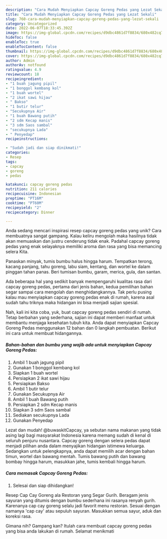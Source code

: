 ```yaml
---
description: "Cara Mudah Menyiapkan Capcay Goreng Pedas yang Lezat Sekali"
title: "Cara Mudah Menyiapkan Capcay Goreng Pedas yang Lezat Sekali"
slug: 760-cara-mudah-menyiapkan-capcay-goreng-pedas-yang-lezat-sekali
category: Uncategorized
date: 2022-06-07T18:33:45.392Z
image: https://img-global.cpcdn.com/recipes/d9dbc4861d7f8834/680x482cq70/capcay-goreng-pedas-foto-resep-utama.jpg
hideToc: false
enableToc: true
enableTocContent: false
thumbnail: https://img-global.cpcdn.com/recipes/d9dbc4861d7f8834/680x482cq70/capcay-goreng-pedas-foto-resep-utama.jpg
cover: https://img-global.cpcdn.com/recipes/d9dbc4861d7f8834/680x482cq70/capcay-goreng-pedas-foto-resep-utama.jpg
author: Admin
authorAv: notfound
ratingvalue: 4.9
reviewcount: 18
recipeingredient:
- "1 buah jagung pipil"
- "1 bonggol kembang kol"
- "1 buah wortel"
- "2 ikat sawi hijau"
- " Bakso"
- "1 butir telur"
- "Secukupnya Air"
- "1 buah Bawang putih"
- "2 sdm Kecap manis"
- "3 sdm Saos sambal"
- "secukupnya Lada"
- " Penyedap"
recipeinstructions:

- "Sudah jadi dan siap dinikmati!"
categories:
- Resep
tags:
- capcay
- goreng
- pedas

katakunci: capcay goreng pedas 
nutrition: 211 calories
recipecuisine: Indonesian
preptime: "PT16M"
cooktime: "PT60M"
recipeyield: "2"
recipecategory: Dinner

---
```





Anda sedang mencari inspirasi resep capcay goreng pedas yang unik? Cara membuatnya sangat gampang. Kalau keliru mengolah maka hasilnya tidak akan memuaskan dan justru cenderung tidak enak. Padahal capcay goreng pedas yang enak selayaknya memiliki aroma dan rasa yang bisa memancing selera Kita.





Panaskan minyak, tumis bumbu halus hingga harum. Tempatkan terong, kacang panjang, tahu goreng, labu siam, kentang, dan wortel ke dalam pinggan tahan panas. Beri tumisan bumbu, garam, merica, gula, dan santan.

Ada beberapa hal yang sedikit banyak mempengaruhi kualitas rasa dari capcay goreng pedas, pertama dari jenis bahan, kedua pemilihan bahan segar sampai cara mengolah dan menghidangkannya. Tak perlu pusing kalau mau menyiapkan capcay goreng pedas enak di rumah, karena asal sudah tahu triknya maka hidangan ini bisa menjadi sajian spesial.






Nah, kali ini kita coba, yuk, buat capcay goreng pedas sendiri di rumah. Tetap berbahan yang sederhana, sajian ini dapat memberi manfaat untuk membantu menjaga kesehatan tubuh kita. Anda dapat menyiapkan Capcay Goreng Pedas menggunakan 12 bahan dan 0 langkah pembuatan. Berikut ini cara untuk membuat hidangannya.

<!--inarticleads1-->

##### Bahan-bahan dan bumbu yang wajib ada untuk menyiapkan Capcay Goreng Pedas:

1. Ambil 1 buah jagung pipil
1. Gunakan 1 bonggol kembang kol
1. Siapkan 1 buah wortel
1. Persiapkan 2 ikat sawi hijau
1. Persiapkan  Bakso
1. Ambil 1 butir telur
1. Gunakan Secukupnya Air
1. Ambil 1 buah Bawang putih
1. Persiapkan 2 sdm Kecap manis
1. Siapkan 3 sdm Saos sambal
1. Sediakan secukupnya Lada
1. Gunakan  Penyedap


Lezat dan mudah! @buwaskitCapcay, ya sebutan nama makanan yang tidak asing lagi bagi masyarakat Indonesia karena memang sudah di kenal di seluruh penjuru nusantara. Capcay goreng dengan selera pedas dapat menjadi pilihan anda dalam menyajikan hidangan istimewa keluarga. Sedangkan untuk pelengkapnya, anda dapat memilih acar dengan bahan timun, wortel dan bawang mentah. Tumis bawang putih dan bawang bombay hingga harum, masukkan jahe, tumis kembali hingga harum. 

<!--inarticleads2-->

##### Cara memasak Capcay Goreng Pedas:


1. Selesai dan siap dihidangkan!

Resep Cap Cay Goreng ala Restoran yang Segar Gurih. Beragam jenis sayuran yang ditumis dengan bumbu sederhana ini rasanya renyah gurih. Karenanya cap cay goreng selalu jadi favorit menu restoran. Sesuai dengan namanya &#39;cap cay&#39; atau sepuluh sayuran. Masukkan semua sayur, aduk dan koreksi rasa. 

Gimana nih? Gampang kan? Itulah cara membuat capcay goreng pedas yang bisa anda lakukan di rumah. Selamat menikmati
